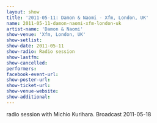 ```yaml
---
layout: show
title: '2011-05-11: Damon & Naomi - Xfm, London, UK'
name: 2011-05-11-damon-naomi-xfm-london-uk
artist-name: 'Damon & Naomi'
show-venue: 'Xfm, London, UK'
show-setlist: 
show-date: 2011-05-11
show-radio: Radio session
show-lastfm: 
show-cancelled: 
performers: 
facebook-event-url: 
show-poster-url: 
show-ticket-url: 
show-venue-website: 
show-additional: 
---
```


radio session with Michio Kurihara. Broadcast 2011-05-18